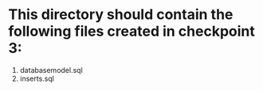 # This directory should contain the following files created in checkpoint 3: 

1. databasemodel.sql 
2. inserts.sql 
